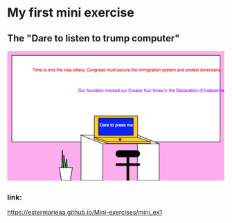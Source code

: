 # My first mini exercise

## The "Dare to listen to trump computer" 

![alt text](trumpcomputer.png "When the button on the computer is clicked, a qoute from president TRumps titter account is displayed on the background")

### link:
https://estermarieaa.github.io/Mini-exercises/mini_ex1

